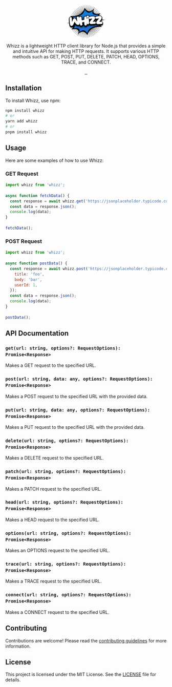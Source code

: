 <div align="center">
  <picture>
      <img src="/assets/logo.png" width="25%" style="max-width: 75%;">
  </picture>
  <p>Whizz is a lightweight HTTP client library for Node.js that provides a simple and intuitive API for making HTTP requests. It supports various HTTP methods such as GET, POST, PUT, DELETE, PATCH, HEAD, OPTIONS, TRACE, and CONNECT.</p>

  <p align="center">
  <a aria-label="NPM version" href="https://www.npmjs.com/package/whizz">
    <img alt="" src="https://img.shields.io/npm/v/whizz.svg?style=for-the-badge&labelColor=0e0a07">
  </a>
  <a aria-label="NPM Downloads" href="https://www.npmjs.com/package/whizz">
    <img alt="" src="https://img.shields.io/npm/dt/whizz.svg?style=for-the-badge&labelColor=0e0a07">
  </a>
    <a aria-label="License" href="https://www.npmjs.com/package/whizz">
    <img alt="" src="https://img.shields.io/npm/l/whizz?style=for-the-badge&labelColor=0e0a07">
    </a>
</p>
</div>

## Installation
To install Whizz, use npm:
```sh
npm install whizz
# or
yarn add whizz
# or
pnpm install whizz
```

## Usage
Here are some examples of how to use Whizz:

### GET Request
```js
import whizz from 'whizz';

async function fetchData() {
  const response = await whizz.get('https://jsonplaceholder.typicode.com/posts/1', { secure: true });
  const data = response.json();
  console.log(data);
}

fetchData();
```

### POST Request
```js
import whizz from 'whizz';

async function postData() {
  const response = await whizz.post('https://jsonplaceholder.typicode.com/posts', { secure: false } {
    title: 'foo',
    body: 'bar',
    userId: 1,
  });
  const data = response.json();
  console.log(data);
}

postData();
```

## API Documentation
### `get(url: string, options?: RequestOptions): Promise<Response>`
Makes a GET request to the specified URL.

### `post(url: string, data: any, options?: RequestOptions): Promise<Response>`
Makes a POST request to the specified URL with the provided data.

### `put(url: string, data: any, options?: RequestOptions): Promise<Response>`
Makes a PUT request to the specified URL with the provided data.

### `delete(url: string, options?: RequestOptions): Promise<Response>`
Makes a DELETE request to the specified URL.

### `patch(url: string, options?: RequestOptions): Promise<Response>`
Makes a PATCH request to the specified URL.

### `head(url: string, options?: RequestOptions): Promise<Response>`
Makes a HEAD request to the specified URL.

### `options(url: string, options?: RequestOptions): Promise<Response>`
Makes an OPTIONS request to the specified URL.

### `trace(url: string, options?: RequestOptions): Promise<Response>`
Makes a TRACE request to the specified URL.

### `connect(url: string, options?: RequestOptions): Promise<Response>`
Makes a CONNECT request to the specified URL.

## Contributing
Contributions are welcome! Please read the [contributing guidelines](CONTRIBUTING.md) for more information.

## License
This project is licensed under the MIT License. See the [LICENSE](LICENSE.md) file for details.